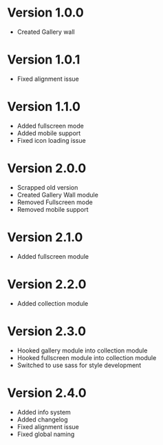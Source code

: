 # Version 1.0.0

- Created Gallery wall

# Version 1.0.1

- Fixed alignment issue

# Version 1.1.0

- Added fullscreen mode
- Added mobile support
- Fixed icon loading issue

# Version 2.0.0

- Scrapped old version
- Created Gallery Wall module
- Removed Fullscreen mode
- Removed mobile support

# Version 2.1.0

- Added fullscreen module

# Version 2.2.0

- Added collection module

# Version 2.3.0

- Hooked gallery module into collection module
- Hooked fullscreen module into collection module
- Switched to use sass for style development

# Version 2.4.0

- Added info system
- Added changelog
- Fixed alignment issue
- Fixed global naming
